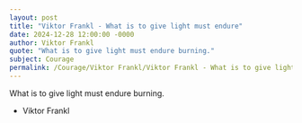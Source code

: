 ```yaml
---
layout: post
title: "Viktor Frankl - What is to give light must endure"
date: 2024-12-28 12:00:00 -0000
author: Viktor Frankl
quote: "What is to give light must endure burning."
subject: Courage
permalink: /Courage/Viktor Frankl/Viktor Frankl - What is to give light must endure
---
```


What is to give light must endure burning.

- Viktor Frankl
